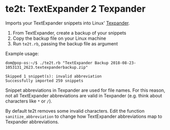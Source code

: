 # te2t: TextExpander 2 Texpander
Imports your TextExpander snippets into Linux' [Texpander](https://github.com/leehblue/texpander).

1) From TextExpander, create a backup of your snippets
2) Copy the backup file on your Linux machine
3) Run `te2t.rb`, passing the backup file as argument

Example usage:
~~~
dom@pop-os:~/$ ./te2t.rb "TextExpander Backup 2018-08-23-1053131_2623.textexpanderbackup.zip"

Skipped 1 snippet(s): invalid abbreviation
Successfully imported 259 snippets
~~~

Snippet abbreviations in Texpander are used for file names. For this reason, not all TextExpander abbreviations are valid in Texpander (e.g. think about characters like `*` or `/`).

By default te2t removes some invalid characters. Edit the function `sanitize_abbreviation` to change how TextExpander abbreviations map to Texpander abbreviations.
